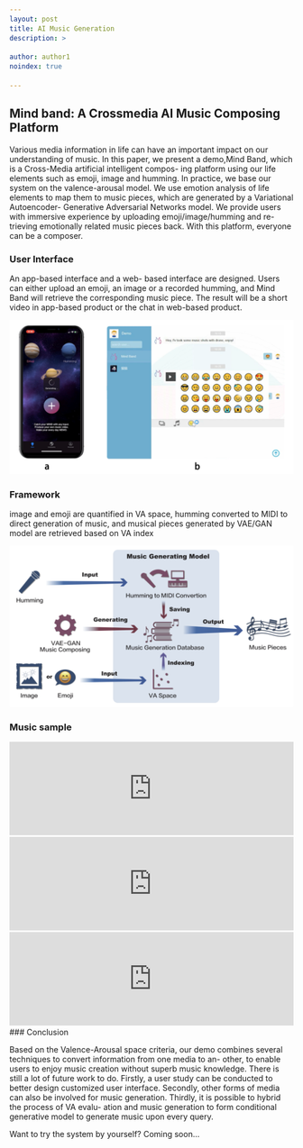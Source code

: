 ```yaml
---
layout: post
title: AI Music Generation
description: >

author: author1
noindex: true

---
```


## Mind band: A Crossmedia AI Music Composing Platform

Various media information in life can have an important impact on our understanding of music. In this paper, we present a demo,Mind Band, which is a Cross-Media artificial intelligent compos- ing platform using our life elements such as emoji, image and humming. In practice, we base our system on the valence-arousal model. We use emotion analysis of life elements to map them to music pieces, which are generated by a Variational Autoencoder- Generative Adversarial Networks model. We provide users with immersive experience by uploading emoji/image/humming and re- trieving emotionally related music pieces back. With this platform, everyone can be a composer.

### User Interface

An app-based interface and a web- based interface are designed. Users can either upload an emoji, an image or a recorded humming, and Mind Band will retrieve the corresponding music piece. The result will be a short video in app-based product or the chat in web-based product.

![image-20191011235556818](/assets/img/music-UI.png)

### Framework

image and emoji are quantified in VA space, humming converted to MIDI to direct generation of music, and musical pieces generated by VAE/GAN model are retrieved based on VA index

![image-20191011235625669](/assets/img/music-framework.png)

### Music sample

<iframe width="100%" height="166" scrolling="no" frameborder="no" allow="autoplay" src="https://w.soundcloud.com/player/?url=https%3A//api.soundcloud.com/tracks/664526867&color=%23617cae&auto_play=false&hide_related=false&show_comments=true&show_user=true&show_reposts=false&show_teaser=true"></iframe>
<iframe width="100%" height="166" scrolling="no" frameborder="no" allow="autoplay" src="https://w.soundcloud.com/player/?url=https%3A//api.soundcloud.com/tracks/664526747&color=%23617cae&auto_play=false&hide_related=false&show_comments=true&show_user=true&show_reposts=false&show_teaser=true"></iframe>
<iframe width="100%" height="166" scrolling="no" frameborder="no" allow="autoplay" src="https://w.soundcloud.com/player/?url=https%3A//api.soundcloud.com/tracks/664523786&color=%23617cae&auto_play=false&hide_related=false&show_comments=true&show_user=true&show_reposts=false&show_teaser=true"></iframe>
### Conclusion

Based on the Valence-Arousal space criteria, our demo combines several techniques to convert information from one media to an- other, to enable users to enjoy music creation without superb music knowledge. There is still a lot of future work to do. Firstly, a user study can be conducted to better design customized user interface. Secondly, other forms of media can also be involved for music generation. Thirdly, it is possible to hybrid the process of VA evalu- ation and music generation to form conditional generative model to generate music upon every query.

Want to try the system by yourself? Coming soon...

[docs]: ../../docs/README.md


